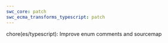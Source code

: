 ```yaml
---
swc_core: patch
swc_ecma_transforms_typescript: patch
---
```


chore(es/typescript): Improve enum comments and sourcemap
